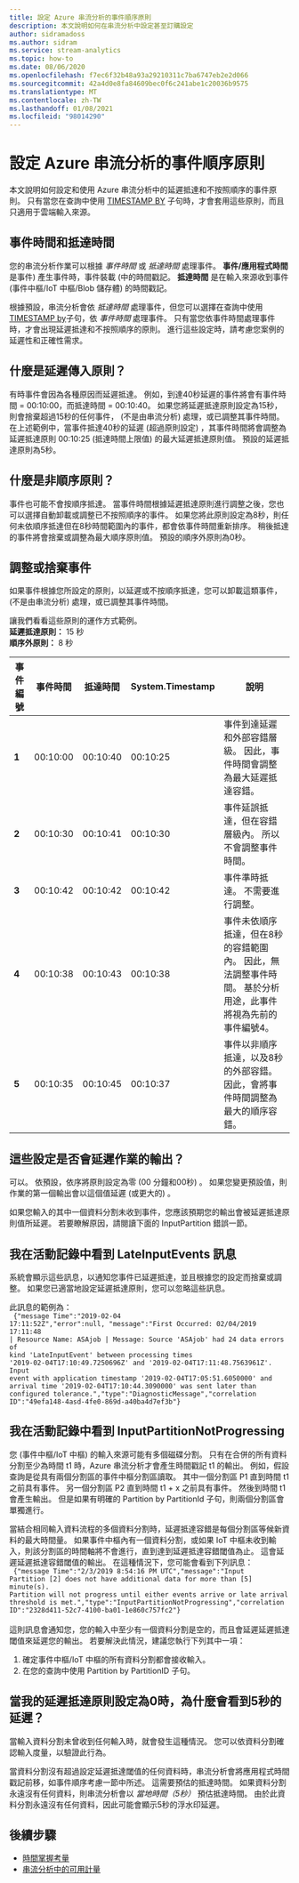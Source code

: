```yaml
---
title: 設定 Azure 串流分析的事件順序原則
description: 本文說明如何在串流分析中設定甚至訂購設定
author: sidramadoss
ms.author: sidram
ms.service: stream-analytics
ms.topic: how-to
ms.date: 08/06/2020
ms.openlocfilehash: f7ec6f32b48a93a29210311c7ba6747eb2e2d066
ms.sourcegitcommit: 42a4d0e8fa84609bec0f6c241abe1c20036b9575
ms.translationtype: MT
ms.contentlocale: zh-TW
ms.lasthandoff: 01/08/2021
ms.locfileid: "98014290"
---
```

# <a name="configuring-event-ordering-policies-for-azure-stream-analytics"></a>設定 Azure 串流分析的事件順序原則

本文說明如何設定和使用 Azure 串流分析中的延遲抵達和不按照順序的事件原則。 只有當您在查詢中使用 [TIMESTAMP BY](/stream-analytics-query/timestamp-by-azure-stream-analytics) 子句時，才會套用這些原則，而且只適用于雲端輸入來源。

## <a name="event-time-and-arrival-time"></a>事件時間和抵達時間

您的串流分析作業可以根據 *事件時間* 或 *抵達時間* 處理事件。 **事件/應用程式時間** 是事件) 產生事件時，事件裝載 (中的時間戳記。 **抵達時間** 是在輸入來源收到事件 (事件中樞/IoT 中樞/Blob 儲存體) 的時間戳記。 

根據預設，串流分析會依 *抵達時間* 處理事件，但您可以選擇在查詢中使用 [TIMESTAMP by](/stream-analytics-query/timestamp-by-azure-stream-analytics)子句，依 *事件時間* 處理事件。 只有當您依事件時間處理事件時，才會出現延遲抵達和不按照順序的原則。 進行這些設定時，請考慮您案例的延遲性和正確性需求。 

## <a name="what-is-late-arrival-policy"></a>什麼是延遲傳入原則？

有時事件會因為各種原因而延遲抵達。 例如，到達40秒延遲的事件將會有事件時間 = 00:10:00，而抵達時間 = 00:10:40。 如果您將延遲抵達原則設定為15秒，則會捨棄超過15秒的任何事件， (不是由串流分析) 處理，或已調整其事件時間。 在上述範例中，當事件抵達40秒的延遲 (超過原則設定) ，其事件時間將會調整為延遲抵達原則 00:10:25 (抵達時間上限值) 的最大延遲抵達原則值。 預設的延遲抵達原則為5秒。

## <a name="what-is-out-of-order-policy"></a>什麼是非順序原則？ 

事件也可能不會按順序抵達。 當事件時間根據延遲抵達原則進行調整之後，您也可以選擇自動卸載或調整已不按照順序的事件。 如果您將此原則設定為8秒，則任何未依順序抵達但在8秒時間範圍內的事件，都會依事件時間重新排序。 稍後抵達的事件將會捨棄或調整為最大順序原則值。 預設的順序外原則為0秒。 

## <a name="adjust-or-drop-events"></a>調整或捨棄事件

如果事件根據您所設定的原則，以延遲或不按順序抵達，您可以卸載這類事件， (不是由串流分析) 處理，或已調整其事件時間。

讓我們看看這些原則的運作方式範例。
<br> **延遲抵達原則：** 15 秒
<br> **順序外原則：** 8 秒

| 事件編號 | 事件時間 | 抵達時間 | System.Timestamp | 說明 |
| --- | --- | --- | --- | --- |
| **1** | 00:10:00  | 00:10:40  | 00:10:25  | 事件到達延遲和外部容錯層級。 因此，事件時間會調整為最大延遲抵達容錯。  |
| **2** | 00:10:30 | 00:10:41  | 00:10:30  | 事件延誤抵達，但在容錯層級內。 所以不會調整事件時間。  |
| **3** | 00:10:42 | 00:10:42 | 00:10:42 | 事件準時抵達。 不需要進行調整。  |
| **4** | 00:10:38  | 00:10:43  | 00:10:38 | 事件未依順序抵達，但在8秒的容錯範圍內。 因此，無法調整事件時間。 基於分析用途，此事件將視為先前的事件編號4。  |
| **5** | 00:10:35 | 00:10:45  | 00:10:37 | 事件以非順序抵達，以及8秒的外部容錯。 因此，會將事件時間調整為最大的順序容錯。 |

## <a name="can-these-settings-delay-output-of-my-job"></a>這些設定是否會延遲作業的輸出？ 

可以。 依預設，依序將原則設定為零 (00 分鐘和00秒) 。 如果您變更預設值，則作業的第一個輸出會以這個值延遲 (或更大的) 。 

如果您輸入的其中一個資料分割未收到事件，您應該預期您的輸出會被延遲抵達原則值所延遲。 若要瞭解原因，請閱讀下面的 InputPartition 錯誤一節。 

## <a name="i-see-lateinputevents-messages-in-my-activity-log"></a>我在活動記錄中看到 LateInputEvents 訊息

系統會顯示這些訊息，以通知您事件已延遲抵達，並且根據您的設定而捨棄或調整。 如果您已適當地設定延遲抵達原則，您可以忽略這些訊息。 

此訊息的範例為： <br>
<code>
{"message Time":"2019-02-04 17:11:52Z","error":null,
"message":"First Occurred: 02/04/2019 17:11:48 | Resource Name: ASAjob | Message: Source 'ASAjob' had 24 data errors of kind 'LateInputEvent' between processing times '2019-02-04T17:10:49.7250696Z' and '2019-02-04T17:11:48.7563961Z'. Input event with application timestamp '2019-02-04T17:05:51.6050000' and arrival time '2019-02-04T17:10:44.3090000' was sent later than configured tolerance.","type":"DiagnosticMessage","correlation ID":"49efa148-4asd-4fe0-869d-a40ba4d7ef3b"} 
</code>

## <a name="i-see-inputpartitionnotprogressing-in-my-activity-log"></a>我在活動記錄中看到 InputPartitionNotProgressing

您 (事件中樞/IoT 中樞) 的輸入來源可能有多個磁碟分割。 只有在合併的所有資料分割至少為時間 t1 時，Azure 串流分析才會產生時間戳記 t1 的輸出。 例如，假設查詢是從具有兩個分割區的事件中樞分割區讀取。 其中一個分割區 P1 直到時間 t1 之前具有事件。 另一個分割區 P2 直到時間 t1 + x 之前具有事件。 然後到時間 t1 會產生輸出。 但是如果有明確的 Partition by PartitionId 子句，則兩個分割區會單獨進行。 

當結合相同輸入資料流程的多個資料分割時，延遲抵達容錯是每個分割區等候新資料的最大時間量。 如果事件中樞內有一個資料分割，或如果 IoT 中樞未收到輸入，則該分割區的時間軸將不會進行，直到達到延遲抵達容錯閾值為止。 這會延遲延遲抵達容錯閾值的輸出。 在這種情況下，您可能會看到下列訊息：
<br><code>
{"message Time":"2/3/2019 8:54:16 PM UTC","message":"Input Partition [2] does not have additional data for more than [5] minute(s). Partition will not progress until either events arrive or late arrival threshold is met.","type":"InputPartitionNotProgressing","correlation ID":"2328d411-52c7-4100-ba01-1e860c757fc2"} 
</code><br><br>
這則訊息會通知您，您的輸入中至少有一個資料分割是空的，而且會延遲延遲抵達閾值來延遲您的輸出。 若要解決此情況，建議您執行下列其中一項：  
1. 確定事件中樞/IoT 中樞的所有資料分割都會接收輸入。 
2. 在您的查詢中使用 Partition by PartitionID 子句。 

## <a name="why-do-i-see-a-delay-of-5-seconds-even-when-my-late-arrival-policy-is-set-to-0"></a>當我的延遲抵達原則設定為0時，為什麼會看到5秒的延遲？
當輸入資料分割未曾收到任何輸入時，就會發生這種情況。 您可以依資料分割確認輸入度量，以驗證此行為。 

當資料分割沒有超過設定延遲抵達閾值的任何資料時，串流分析會將應用程式時間戳記前移，如事件順序考慮一節中所述。 這需要預估的抵達時間。 如果資料分割永遠沒有任何資料，則串流分析會以 *當地時間（5秒）* 預估抵達時間。 由於此資料分割永遠沒有任何資料，因此可能會顯示5秒的浮水印延遲。  

## <a name="next-steps"></a>後續步驟
* [時間掌握考量](stream-analytics-time-handling.md)
* [串流分析中的可用計量](./stream-analytics-monitoring.md#metrics-available-for-stream-analytics)